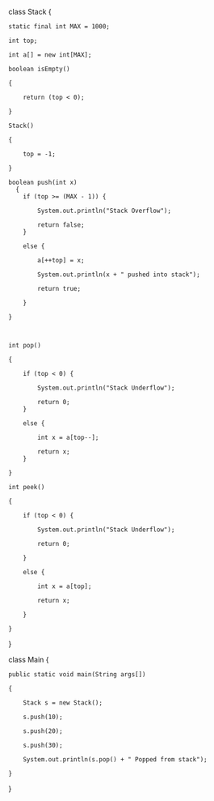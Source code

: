 
class Stack { 

    static final int MAX = 1000; 

    int top; 

    int a[] = new int[MAX]; 

    boolean isEmpty() 

    { 

        return (top < 0); 

    } 

    Stack() 

    { 

        top = -1; 

    } 

    boolean push(int x) 
      { 
        if (top >= (MAX - 1)) { 

            System.out.println("Stack Overflow"); 

            return false; 
        } 

        else { 

            a[++top] = x; 

            System.out.println(x + " pushed into stack"); 

            return true; 

        } 

    } 

  

    int pop() 

    { 

        if (top < 0) { 

            System.out.println("Stack Underflow"); 

            return 0; 
        } 

        else { 

            int x = a[top--]; 

            return x; 
        } 

    } 

    int peek() 

    { 

        if (top < 0) { 

            System.out.println("Stack Underflow"); 

            return 0; 

        } 

        else { 

            int x = a[top]; 

            return x; 

        } 

    } 
} 

class Main { 

    public static void main(String args[]) 

    { 

        Stack s = new Stack(); 

        s.push(10); 

        s.push(20); 

        s.push(30); 

        System.out.println(s.pop() + " Popped from stack"); 

    } 
} 
